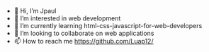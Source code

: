- 👋 Hi, I’m Jpaul
- 👀 I’m interested in web development
- 🌱 I’m currently learning html-css-javascript-for-web-developers
- 💞️ I’m looking to collaborate on web applications
- 📫 How to reach me https://github.com/Luap12/

<!---
Luap12/Luap12 is a ✨ special ✨ repository because its `README.md` (this file) appears on your GitHub profile.
You can click the Preview link to take a look at your changes.
--->
